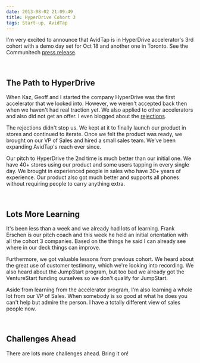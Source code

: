 ```yaml
---
date: 2013-08-02 21:09:49
title: HyperDrive Cohort 3
tags: Start-up, AvidTap
---
```

I'm very excited to announce that AvidTap is in HyperDrive accelerator's 3rd
cohort with a demo day set for Oct 18 and another one in Toronto. See the
Communitech [press release][1].
 
<br>

## **The Path to HyperDrive**

When Kaz, Geoff and I started the company HyperDrive was the first accelerator
that we looked into. However, we weren't accepted back then when we haven't had
real traction yet. We also applied to other accelerators and also did not get an
offer. I even blogged about the [rejections][2].

The rejections didn't stop us. We kept at it to finally launch our product in
stores and continued to iterate. Once we felt the product was ready, we brought
on our VP of Sales and hired a small sales team. We've been expanding AvidTap's
reach ever since.

Our pitch to HyperDrive the 2nd time is much better than our initial one. We
have 40+ stores using our product and some users tapping in every single day. We
brought in experienced people in sales who have 30+ years of experience. Our
product also got much better and supports all phones without requiring people to
carry anything extra.

<br>

## **Lots More Learning**

It's been less than a week and we already had lots of learning. Frank Erschen is
our pitch coach and this week he held an initial orientation with all the cohort
3 companies. Based on the things he said I can already see where in our deck
things can improve.

Furthermore, we got valuable lessons from previous cohort. We heard about the
great use of customer testimony, which we're looking into recording. We also
heard about the JumpStart program, but too bad we already got the VentureStart
funding ourselves so we don't qualify for JumpStart.

Aside from learning from the accelerator program, I'm also learning a whole lot
from our VP of Sales. When somebody is so good at what he does you can't help
but admire the person. I have a totally different view of sales people now.

<br>

## **Challenges Ahead**

There are lots more challenges ahead. Bring it on!

  [1]: http://www.communitech.ca/press-release/communitechs-improved-seed-accelerator-unveils-third-cohort-hyperdrives-new-six-month-format-puts-the-emphasis-on-investment-sales-marketing
  [2]: /2013/04/06/ups-and-downs-startup/
